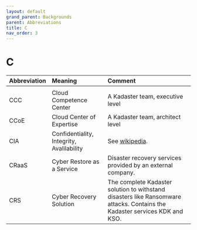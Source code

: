```yaml
---
layout: default
grand_parent: Backgrounds
parent: Abbreviations
title: C
nav_order: 3
---
```


# C

|Abbreviation|Meaning|Comment|
|:---|:---|:---|
| | | |
|CCC | Cloud Competence Center | A Kadaster team, executive level |
|CCoE | Cloud Center of Expertise | A Kadaster team, architect level |
|CIA | Confidentiality, Integrity, Avalilability | See [wikipedia](https://en.wikipedia.org/wiki/Information_security#Key_concepts). |
|CRaaS | Cyber Restore as a Service | Disaster recovery services provided by an external company. |
|CRS | Cyber Recovery Solution | The complete Kadaster solution to withstand disasters like Ransomware attacks. Contains the Kadaster services KDK and KSO.  |
